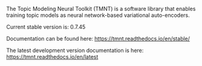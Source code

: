 The Topic Modeling Neural Toolkit (TMNT) is a software library that enables training
topic models as neural network-based variational auto-encoders.

Current stable version is: 0.7.45

Documentation can be found here: https://tmnt.readthedocs.io/en/stable/

The latest development version documentation is here: https://tmnt.readthedocs.io/en/latest

